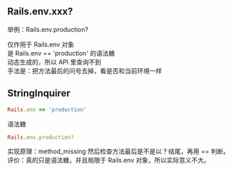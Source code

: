 ## Rails.env.xxx?

举例：Rails.env.production?

仅作用于 Rails.env 对象<br/>
是 Rails.env == 'production' 的语法糖<br/>
动态生成的，所以 API 里查询不到<br/>
手法是：把方法最后的问号去掉，看是否和当前环境一样

## StringInquirer

```ruby
Rails.env == 'production'
```

语法糖

```ruby
Rails.env.production?
```

实现原理：method_missing 然后检查方法最后是不是以 ? 结尾，再用 == 判断。
评价：真的只是语法糖，并且局限于 Rails.env 对象，所以实际意义不大。
